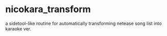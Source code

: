 # nicokara_transform
a sidetool-like routine for automatically transforming netease song list into karaoke ver.
